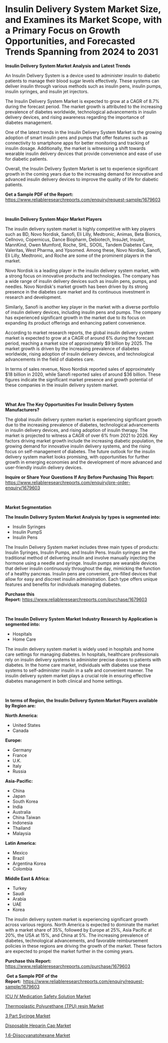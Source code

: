 <p><h1>Insulin Delivery System Market Size, and Examines its Market Scope, with a Primary Focus on Growth Opportunities, and Forecasted Trends Spanning from 2024 to 2031</h1></p><p><strong>Insulin Delivery System Market Analysis and Latest Trends</strong></p>
<p><p>An Insulin Delivery System is a device used to administer insulin to diabetic patients to manage their blood sugar levels effectively. These systems can deliver insulin through various methods such as insulin pens, insulin pumps, insulin syringes, and insulin jet injectors.</p><p>The Insulin Delivery System Market is expected to grow at a CAGR of 8.7% during the forecast period. The market growth is attributed to the increasing prevalence of diabetes worldwide, technological advancements in insulin delivery devices, and rising awareness regarding the importance of diabetes management.</p><p>One of the latest trends in the Insulin Delivery System Market is the growing adoption of smart insulin pens and pumps that offer features such as connectivity to smartphone apps for better monitoring and tracking of insulin dosage. Additionally, the market is witnessing a shift towards wearable insulin delivery devices that provide convenience and ease of use for diabetic patients.</p><p>Overall, the Insulin Delivery System Market is set to experience significant growth in the coming years due to the increasing demand for innovative and advanced insulin delivery devices to improve the quality of life for diabetic patients.</p></p>
<p><strong>Get a Sample PDF of the Report:&nbsp;</strong> <a href="https://www.reliableresearchreports.com/enquiry/request-sample/1679603">https://www.reliableresearchreports.com/enquiry/request-sample/1679603</a></p>
<p>&nbsp;</p>
<p><strong>Insulin Delivery System Major Market Players</strong></p>
<p><p>The insulin delivery system market is highly competitive with key players such as BD, Novo Nordisk, Sanofi, Eli Lilly, Medtronic, Animas, Beta Bionics, Cellnovo, Copernicus, Dance Biopharm, Debiotech, InsuJet, Insulet, MannKind, Owen Mumford, Roche, SHL, SOOIL, Tandem Diabetes Care, Valeritas, West Pharma, and Ypsomed. Among these, Novo Nordisk, Sanofi, Eli Lilly, Medtronic, and Roche are some of the prominent players in the market.</p><p>Novo Nordisk is a leading player in the insulin delivery system market, with a strong focus on innovative products and technologies. The company has a wide range of insulin delivery devices such as insulin pens, pumps, and needles. Novo Nordisk's market growth has been driven by its strong presence in the diabetes care market and its continuous investment in research and development.</p><p>Similarly, Sanofi is another key player in the market with a diverse portfolio of insulin delivery devices, including insulin pens and pumps. The company has experienced significant growth in the market due to its focus on expanding its product offerings and enhancing patient convenience.</p><p>According to market research reports, the global insulin delivery system market is expected to grow at a CAGR of around 6% during the forecast period, reaching a market size of approximately $9 billion by 2025. The market growth is driven by the increasing prevalence of diabetes worldwide, rising adoption of insulin delivery devices, and technological advancements in the field of diabetes care.</p><p>In terms of sales revenue, Novo Nordisk reported sales of approximately $18 billion in 2020, while Sanofi reported sales of around $36 billion. These figures indicate the significant market presence and growth potential of these companies in the insulin delivery system market.</p></p>
<p>&nbsp;</p>
<p><strong>What Are The Key Opportunities For Insulin Delivery System Manufacturers?</strong></p>
<p><p>The global insulin delivery system market is experiencing significant growth due to the increasing prevalence of diabetes, technological advancements in insulin delivery devices, and rising adoption of insulin therapy. The market is projected to witness a CAGR of over 6% from 2021 to 2026. Key factors driving market growth include the increasing diabetic population, the growing demand for innovative insulin delivery systems, and the rising focus on self-management of diabetes. The future outlook for the insulin delivery system market looks promising, with opportunities for further growth in emerging economies and the development of more advanced and user-friendly insulin delivery devices.</p></p>
<p><strong>Inquire or Share Your Questions If Any Before Purchasing This Report:</strong> <a href="https://www.reliableresearchreports.com/enquiry/pre-order-enquiry/1679603">https://www.reliableresearchreports.com/enquiry/pre-order-enquiry/1679603</a></p>
<p>&nbsp;</p>
<p><strong>Market Segmentation</strong></p>
<p><strong>The Insulin Delivery System Market Analysis by types is segmented into:</strong></p>
<p><ul><li>Insulin Syringes</li><li>Insulin PumpS</li><li>Insulin Pens</li></ul></p>
<p><p>The Insulin Delivery System market includes three main types of products: Insulin Syringes, Insulin Pumps, and Insulin Pens. Insulin syringes are the traditional method of delivering insulin and involve manually injecting the hormone using a needle and syringe. Insulin pumps are wearable devices that deliver insulin continuously throughout the day, mimicking the function of a healthy pancreas. Insulin pens are convenient, pre-filled devices that allow for easy and discreet insulin administration. Each type offers unique features and benefits for individuals managing diabetes.</p></p>
<p><strong>Purchase this Report:&nbsp;</strong><a href="https://www.reliableresearchreports.com/purchase/1679603">https://www.reliableresearchreports.com/purchase/1679603</a></p>
<p>&nbsp;</p>
<p><strong>The Insulin Delivery System Market Industry Research by Application is segmented into:</strong></p>
<p><ul><li>Hospitals</li><li>Home Care</li></ul></p>
<p><p>The insulin delivery system market is widely used in hospitals and home care settings for managing diabetes. In hospitals, healthcare professionals rely on insulin delivery systems to administer precise doses to patients with diabetes. In the home care market, individuals with diabetes use these systems to self-administer insulin in a safe and convenient manner. The insulin delivery system market plays a crucial role in ensuring effective diabetes management in both clinical and home settings.</p></p>
<p>&nbsp;</p>
<p><strong>In terms of Region, the Insulin Delivery System Market Players available by Region are:</strong></p>
<p>
    <p> <strong> North America: </strong>
        <ul>
            <li>United States</li>
            <li>Canada</li>
        </ul>
        </p> 
    <p> <strong> Europe: </strong>
        <ul>
            <li>Germany</li>
            <li>France</li>
            <li>U.K.</li>
            <li>Italy</li>
            <li>Russia</li>
        </ul>
        </p> 
    <p> <strong> Asia-Pacific: </strong>
        <ul>
            <li>China</li>
            <li>Japan</li>
            <li>South Korea</li>
            <li>India</li>
            <li>Australia</li>
            <li>China Taiwan</li>
            <li>Indonesia</li>
            <li>Thailand</li>
            <li>Malaysia</li>
        </ul>
        </p> 
    <p> <strong> Latin America: </strong>
        <ul>
            <li>Mexico</li>
            <li>Brazil</li>
            <li>Argentina Korea</li>
            <li>Colombia</li>
        </ul>
        </p> 
    <p> <strong> Middle East & Africa: </strong>
        <ul>
            <li>Turkey</li>
            <li>Saudi</li>
            <li>Arabia</li>
            <li>UAE</li>
            <li>Korea</li>
        </ul>
    </p>
    </p>
<p><p>The insulin delivery system market is experiencing significant growth across various regions. North America is expected to dominate the market with a market share of 35%, followed by Europe at 25%, Asia Pacific at 20%, the USA at 15%, and China at 5%. The increasing prevalence of diabetes, technological advancements, and favorable reimbursement policies in these regions are driving the growth of the market. These factors are expected to propel the market further in the coming years.</p></p>
<p><strong>Purchase this Report: </strong><a href="https://www.reliableresearchreports.com/purchase/1679603">https://www.reliableresearchreports.com/purchase/1679603</a></p>
<p>&nbsp;<strong>Get a Sample PDF of the Report:&nbsp;&nbsp;</strong><a href="https://www.reliableresearchreports.com/enquiry/request-sample/1679603">https://www.reliableresearchreports.com/enquiry/request-sample/1679603</a></p>
<p><strong></strong></p>
<p><p><a href="https://github.com/Chiragrp22/Market-Research-Report-List-3/blob/main/icu-iv-medication-safety-solution-market.md">ICU IV Medication Safety Solution Market</a></p><p><a href="https://issuu.com/reportprime-2/docs/thermoplastic-polyurethane-tpu-resin-market-size-2">Thermoplastic Polyurethane (TPU) resin Market</a></p><p><a href="https://github.com/lababdou/Market-Research-Report-List-2/blob/main/3-part-syringe-market.md">3 Part Syringe Market</a></p><p><a href="https://github.com/derrinmiltonellis35gcl/Market-Research-Report-List-1/blob/main/disposable-heparin-cap-market.md">Disposable Heparin Cap Market</a></p><p><a href="https://issuu.com/reportprime-2/docs/16-diisocyanatohexane-market-size-2030.pptx">1,6-Diisocyanatohexane Market</a></p></p>